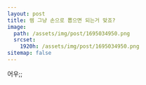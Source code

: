 ```yaml
---
layout: post
title: 렘 그냥 손으로 뽑으면 되는거 맞죠?
image: 
  path: /assets/img/post/1695034950.png
  srcset:
    1920h: /assets/img/post/1695034950.png
sitemap: false
---
```


어우;;


